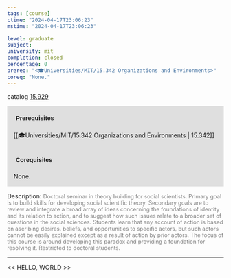```yaml
---
tags: [course]
ctime: "2024-04-17T23:06:23"
mstime: "2024-04-17T23:06:23"

level: graduate
subject: 
university: mit
completion: closed
percentage: 0
prereq: "<🎓Universities/MIT/15.342 Organizations and Environments>"
coreq: "None."
---
```


catalog [15.929](http://student.mit.edu/catalog/m15c.html#15.929)

<span style="display: block; padding: 15px; background-color: rgb(100, 100, 100, 0.2);"><font id="m_prereq1325_0" style="display: block; font-family: Arial, sans-serif; font-weight: bold; padding: 5px">Prerequisites</font><br><span id="prereq1325_0">[[🎓Universities/MIT/15.342 Organizations and Environments | 15.342]]</span></span>
<span style="display: block; padding: 15px; background-color: rgb(100, 100, 100, 0.2);"><font id="m_coreq1325_0" style="display: block; font-family: Arial, sans-serif; font-weight: bold; padding: 5px">Corequisites</font><br><span id="coreq1325_0">None.</span></span>

<font style="">Description:</font>
<font style="color: grey; font-size: 0.8rem;">Doctoral seminar in theory building for social scientists. Primary goal is to build skills for developing social scientific theory. Secondary goals are to review and integrate a broad array of ideas concerning the foundations of identity and its relation to action, and to suggest how such issues relate to a broader set of questions in the social sciences.   Students learn that any account of action is based on ascribing desires, beliefs, and opportunities to specific actors, but such actors cannot be easily explained except as a result of action by prior actors.  The focus of this course is around developing this paradox and providing a foundation for resolving it. Restricted to doctoral students.</font>



---

<< HELLO, WORLD >>
